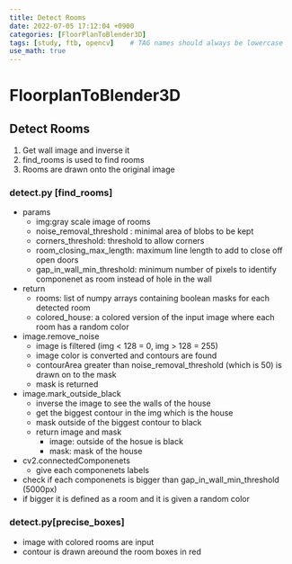 ```yaml
---
title: Detect Rooms
date: 2022-07-05 17:12:04 +0900
categories: [FloorPlanToBlender3D]
tags: [study, ftb, opencv]    # TAG names should always be lowercase
use_math: true
--- 
```


# **FloorplanToBlender3D**

## **Detect Rooms**
1. Get wall image and inverse it
2. find_rooms is used to find rooms
3. Rooms are drawn onto the original image

### **detect.py [find_rooms]**
- params
    - img:gray scale image of rooms 
    - noise_removal_threshold : minimal area of blobs to be kept
    - corners_threshold: threshold to allow corners
    - room_closing_max_length: maximum line length to add to close off open doors
    - gap_in_wall_min_threshold: minimum number of pixels to identify componenet as room instead of hole in the wall
- return
    - rooms: list of numpy arrays containing boolean masks for each detected room
    - colored_house: a colored version of the input image where each room has a random color
- image.remove_noise
  - image is filtered (img < 128 = 0, img > 128 = 255)
  - image color is converted and contours are found
  - contourArea greater than noise_removal_threshold (which is 50) is drawn on to the mask
  -  mask is returned
-  image.mark_outside_black
   -  inverse the image to see the walls of the house
   -  get the biggest contour in the img which is the house
   -  mask outside of the biggest contour to black
   -  return image and mask
      -  image: outside of the hosue is black
      -  mask: mask of the house
-  cv2.connectedComponenets
   -  give each componenets labels
-  check if each componenets is bigger than gap_in_wall_min_threshold (5000px)
-  if bigger it is defined as a room and it is given a random color

### **detect.py[precise_boxes]**
- image with colored rooms are input
- contour is drawn areound the room boxes in red